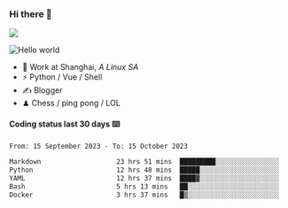### Hi there 👋
![](https://komarev.com/ghpvc/?username=Xuhandsome)


<img src="https://github-readme-stats.vercel.app/api?username=XuHandsome&show_icons=true&theme=merko" alt="Hello world">

<br/>

- 🍻  Work at Shanghai, _A Linux SA_
- ⚡  Python / Vue / Shell
- ✍️  Blogger
- ♟  Chess / ping pong / LOL

#### Coding status last 30 days ⌨️

<!--START_SECTION:waka-->

```txt
From: 15 September 2023 - To: 15 October 2023

Markdown                   23 hrs 51 mins  █████████░░░░░░░░░░░░░░░░   36.19 %
Python                     12 hrs 48 mins  █████░░░░░░░░░░░░░░░░░░░░   19.42 %
YAML                       12 hrs 37 mins  ████▓░░░░░░░░░░░░░░░░░░░░   19.14 %
Bash                       5 hrs 13 mins   ██░░░░░░░░░░░░░░░░░░░░░░░   07.92 %
Docker                     3 hrs 37 mins   █▒░░░░░░░░░░░░░░░░░░░░░░░   05.50 %
```

<!--END_SECTION:waka-->

